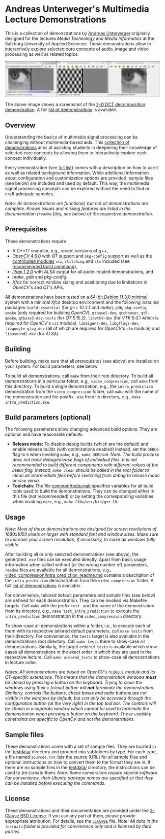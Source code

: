 Andreas Unterweger's Multimedia Lecture Demonstrations
======================================================

This is a collection of demonstrations by [Andreas Unterweger](https://www.andreas-unterweger.eu) originally designed for the lectures *Media Technology* and *Media Informatics* at the Salzburg University of Applied Sciences. These demonstrations allow to interactively explore selected core concepts of audio, image and video processing as well as related topics.

![Screenshot](screenshots/dct_decomposition_5_during_animation.png)

The above image shows a screenshot of the [2-D DCT decomposition demonstration](image_compression/dct_decomposition_readme.md). A full [list of demonstrations](demolist.md) is available.

Overview
--------

Understanding the basics of multimedia signal processing can be challenging without multimedia-based aids. This [collection of demonstrations](demolist.md) aims at assisting students in deepening their knowledge of selected core concepts by allowing them to interactively explore each concept individually.

Every demonstration (see [full list](demolist.md)) comes with a description on how to use it as well as related background information. While additional information about configuration and customization options are provided, sample files (see below) are included and used by default. This way, the multimedia signal processing concepts can be explored without the need to find or craft adequate samples.

*Note: All demonstrations are functional, but not all demonstrations are complete. Known issues and missing features are listed in the documentation (`readme` files, see below) of the respective demonstration.*

Prerequisites
-------------

These demonstrations require

* A C++17 compiler, e.g., recent versions of *g++*,
* [*OpenCV* 4.6.0](https://github.com/opencv/opencv/archive/4.6.0.zip) with *QT* support and `pkg-config` support as well as the [contributed modules](https://github.com/opencv/opencv_contrib/archive/4.6.0.zip) `viz`, `stitching` and `sfm` included (see [recommended build command](opencv_config.md)),
* [*libao* 1.2.0](http://downloads.xiph.org/releases/ao/libao-1.2.0.zip) with *ALSA* output for all audio-related demonstrations, and
* *make*, *gdb* and *pkg-config*.
* *Xfce* for correct window sizing and positioning due to limitations in *OpenCV*'s and *QT*'s APIs.

All demonstrations have been tested on a [64-bit *Debian* 11.3.0 minimal](https://cdimage.debian.org/debian-cd/current/amd64/iso-cd/debian-11.3.0-amd64-netinst.iso) system with a minimal *Xfce* desktop environment and the following installed packages: `build-essential` (for *g++* 10.2.1 and *make*), `gdb`, `pkg-config`, `cmake` (only required for building *OpenCV*), `qtbase5-dev`, `qtchooser`, `qt5-qmake`, `qtbase5-dev-tools` (for *QT* 5.15.2), `libvtk9-dev` (for *VTK* 9.0.1 which is required for *OpenCV*'s `viz` module), `libeigen3-dev`, `libgflags-dev`, `libgoogle-glog-dev` (all of which are required for *OpenCV*'s `sfm` module) and `libasound2-dev` (for *ALSA*).

Building
--------

Before building, make sure that all prerequisites (see above) are installed on your system. For build parameters, see below.

To build all demonstrations, call `make` from their root directory. To build all demonstrations in a particular folder, e.g., `video_compression`, call `make` from this directory. To build a single demonstration, e.g., the `intra_prediction` demonstration from the `video_compression` folder, call `make` with the name of the demonstration and the postfix `.exe` from its directory, e.g., `make intra_prediction.exe`.

Build parameters (optional)
---------------------------

The following parameters allow changing advanced build options. They are optional and have reasonable defaults.

* **Release mode**: To disable debug builds (which are the default) and enable release builds (with optimizations enabled) instead, set the `DEBUG` flag to `0` when invoking `make`, e.g., `make DEBUG=0`. *Note: The build process does not track debug/release flags of individual files. It is not recommended to build different components with different values of the `DEBUG` flag. Instead, `make clean` should be called in the root folder to clean all intermediate files before switching from debug to release mode or vice versa.*
* **Toolchain**: The file [common/tools.mak](common/tools.mak) specifies variables for all build tools used to build the demonstrations. They can be changed either in this file (not recommended) or by setting the corresponding variables when invoking `make`, e.g., `make CXX=/usr/bin/g++-10`.

Usage
-----

*Note: Most of these demonstrations are designed for screen resolutions of 1680x1050 pixels or larger with standard font and window sizes. Make sure to increase your screen resolution, if necessary, to make all windows fully visible.*

After building all or only selected demonstrations (see above), the generated `.exe` files can be executed directly. Apart from basic usage information when called without (or the wrong number of) parameters, `readme` files are available for all demonstrations, e.g., [video_compression/intra_prediction_readme.md](video_compression/intra_prediction_readme.md) contains a description of the `intra_prediction` demonstration from the `video_compression` folder. A full [list of demonstrations](demolist.md) is available.

For convenience, tailored default parameters and sample files (see below) are defined for each demonstration. They can be invoked via Makefile targets. Call `make` with the prefix `test_` and the name of the demonstration from its directory, e.g., `make test_intra_prediction` to execute the `intra_prediction` demonstration in the `video_compression` directory.

To show-case all demonstrations within a folder, i.e., to execute each of them with its respective tailored default parameters, call `make tests` from their directory. For convenience, the `tests` target is also available in the demonstrations root directory. Call `make tests` there to show-case all demonstrations. Similarly, the target `ordered_tests` is available which show-cases all demonstrations in the exact order in which they are used in the respective lecture. Call `make ordered_tests` to show-case all demonstrations in lecture order.

*Notes: All demonstrations are based on *OpenCV*'s `highgui` module and its *QT*-specific extensions. This means that the demonstration windows **must** be closed by pressing a button on the keyboard. Trying to close the windows using their `x` (close) button will **not** terminate the demonstration. Similarly, controls like buttons, check boxes and radio buttons are not visible in the windows by default, but can only be accessed through the configuration button (at the very right) in the top tool bar. The controls will be shown in a separate window which cannot be used to terminate the demonstration when pressing a button on the keyboard. These usability constraints are specific to *OpenCV* and not the demonstrations.*

Sample files
------------

These demonstrations come with a set of sample files. They are located in the [testdata/](testdata/) directory and grouped into subfolders by type. For each type, a file named `sources.txt` lists the source (URL) for all sample files and optional instructions on how to convert them to the format they are in. If there are no sample files in the [testdata/](testdata/) directory, the instructions can be used to (re-)create them. *Note: Some conversions require special software. For convenience, their Ubuntu package names are specified so that they can be installed before executing the commands.*

License
-------

These demonstrations and their documentation are provided under the [3-Clause BSD License](LICENSE). If you use any part of them, please provide appropriate attribution. For details, see the [`LICENSE`](LICENSE) file. *Note: All data in the `testdata` folder is provided for convenience only and is licensed by third parties.*
